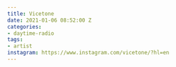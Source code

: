 ```yaml
---
title: Vicetone
date: 2021-01-06 08:52:00 Z
categories:
- daytime-radio
tags:
- artist
instagram: https://www.instagram.com/vicetone/?hl=en
---
```


